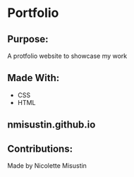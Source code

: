 # Portfolio
## Purpose:
A protfolio website to showcase my work
## Made With:
* CSS
* HTML
## nmisustin.github.io
## Contributions:
Made by Nicolette Misustin
